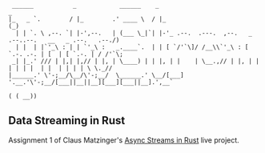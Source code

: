 ```ascii
 ______           _            ______    _                                       _                   
|_   _ `.        / |_        .' ____ \  / |_                                    (_)                  
  | | `. \ ,--. `| |-',--.   | (___ \_|`| |-'_ .--.  .---.  ,--.   _ .--..--.   __   _ .--.   .--./) 
  | |  | |`'_\ : | | `'_\ :   _.____`.  | | [ `/'`\]/ /__\\`'_\ : [ `.-. .-. | [  | [ `.-. | / /'`\; 
 _| |_.' /// | |,| |,// | |, | \____) | | |, | |    | \__.,// | |, | | | | | |  | |  | | | | \ \._// 
|______.' \'-;__/\__/\'-;__/  \______.' \__/[___]    '.__.'\'-;__/[___||__||__][___][___||__].',__`  
                                                                                            ( ( __)) 
```

## Data Streaming in Rust

Assignment 1 of Claus Matzinger's [Async Streams in Rust](https://www.manning.com/liveproject/data-streaming-with-async-rust) live project.